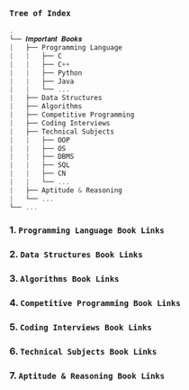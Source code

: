### `Tree of Index`

```js
.
└── 𝑰𝒎𝒑𝒐𝒓𝒕𝒂𝒏𝒕 𝑩𝒐𝒐𝒌𝒔
|   ├── Programming Language
|   |   ├── C
|   |   ├── C++
|   |   ├── Python
|   |   ├── Java
|   |   └── ...
|   ├── Data Structures              
|   ├── Algorithms
|   ├── Competitive Programming
|   ├── Coding Interviews
|   ├── Technical Subjects
|   |   ├── OOP
|   |   ├── OS
|   |   ├── DBMS
|   |   ├── SQL
|   |   ├── CN
|   |   └── ...
|   ├── Aptitude & Reasoning
|   └── ...
└── ...
```


### 1. `Programming Language Book Links`


### 2. `Data Structures Book Links`


### 3. `Algorithms Book Links`


### 4. `Competitive Programming Book Links`


### 5. `Coding Interviews Book Links`


### 6. `Technical Subjects Book Links`


### 7. `Aptitude & Reasoning Book Links`

